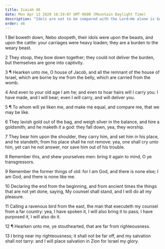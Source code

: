 ```yaml
---
title: Isaiah 46
date: Mon Apr 13 2020 16:19:07 GMT-0600 (Mountain Daylight Time)
description: "Idols are not to be compared with the Lord—He alone is God and will save Israel."
order: 46
---
```


1 Bel boweth down, Nebo stoopeth, their idols were upon the beasts, and upon the cattle: your carriages were heavy loaden; they are a burden to the weary beast.

2 They stoop, they bow down together; they could not deliver the burden, but themselves are gone into captivity.

3 ¶ Hearken unto me, O house of Jacob, and all the remnant of the house of Israel, which are borne by me from the belly, which are carried from the womb.

4 And even to your old age I am he; and even to hoar hairs will I carry you: I have made, and I will bear; even I will carry, and will deliver you.

5 ¶ To whom will ye liken me, and make me equal, and compare me, that we may be like.

6 They lavish gold out of the bag, and weigh silver in the balance, and hire a goldsmith; and he maketh it a god: they fall down, yea, they worship.

7 They bear him upon the shoulder, they carry him, and set him in his place, and he standeth; from his place shall he not remove: yea, one shall cry unto him, yet can he not answer, nor save him out of his trouble.

8 Remember this, and shew yourselves men: bring it again to mind, O ye transgressors.

9 Remember the former things of old: for I am God, and there is none else; I am God, and there is none like me.

10 Declaring the end from the beginning, and from ancient times the things that are not yet done, saying, My counsel shall stand, and I will do all my pleasure.

11 Calling a ravenous bird from the east, the man that executeth my counsel from a far country: yea, I have spoken it, I will also bring it to pass; I have purposed it, I will also do it.

12 ¶ Hearken unto me, ye stouthearted, that are far from righteousness.

13 I bring near my righteousness; it shall not be far off, and my salvation shall not tarry: and I will place salvation in Zion for Israel my glory.
